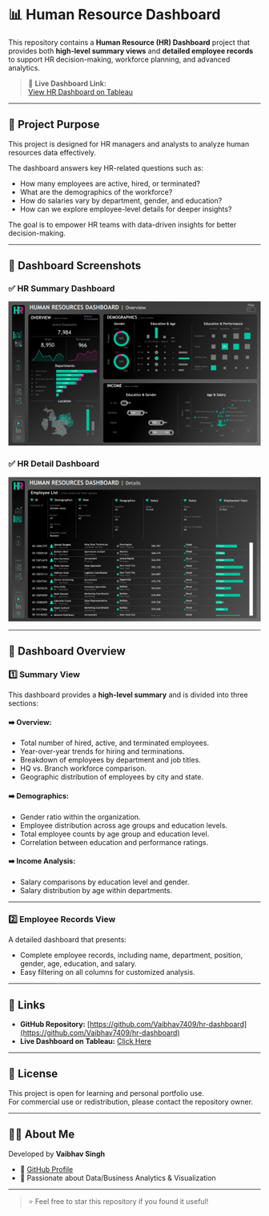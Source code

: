 # 📊 Human Resource Dashboard

This repository contains a **Human Resource (HR) Dashboard** project that provides both **high-level summary views** and **detailed employee records** to support HR decision-making, workforce planning, and advanced analytics.

> 🚀 **Live Dashboard Link:**  
> [View HR Dashboard on Tableau](https://public.tableau.com/app/profile/vaibhav.singh7939/viz/HRDashboard_17516544014230/HRSummary?publish=yes)

---

## 🎯 Project Purpose

This project is designed for HR managers and analysts to analyze human resources data effectively.

The dashboard answers key HR-related questions such as:
- How many employees are active, hired, or terminated?
- What are the demographics of the workforce?
- How do salaries vary by department, gender, and education?
- How can we explore employee-level details for deeper insights?

The goal is to empower HR teams with data-driven insights for better decision-making.

---

## 📸 Dashboard Screenshots

### ✅ HR Summary Dashboard
![HR Summary Dashboard](https://github.com/Vaibhav7409/hr-dashboard/blob/main/HR-Summary-Dashboard.png)

### ✅ HR Detail Dashboard
![HR Detail Dashboard](https://github.com/Vaibhav7409/hr-dashboard/blob/main/HR-Details-Dashboard.png)

---

## 📂 Dashboard Overview

### **1️⃣ Summary View**

This dashboard provides a **high-level summary** and is divided into three sections:

#### ➡️ Overview:
- Total number of hired, active, and terminated employees.
- Year-over-year trends for hiring and terminations.
- Breakdown of employees by department and job titles.
- HQ vs. Branch workforce comparison.
- Geographic distribution of employees by city and state.

#### ➡️ Demographics:
- Gender ratio within the organization.
- Employee distribution across age groups and education levels.
- Total employee counts by age group and education level.
- Correlation between education and performance ratings.

#### ➡️ Income Analysis:
- Salary comparisons by education level and gender.
- Salary distribution by age within departments.

---

### **2️⃣ Employee Records View**

A detailed dashboard that presents:
- Complete employee records, including name, department, position, gender, age, education, and salary.
- Easy filtering on all columns for customized analysis.

---

## 🔗 Links
- **GitHub Repository:** [https://github.com/Vaibhav7409/hr-dashboard](https://github.com/Vaibhav7409/hr-dashboard)
- **Live Dashboard on Tableau:** [Click Here](https://public.tableau.com/app/profile/vaibhav.singh7939/viz/HRDashboard_17516544014230/HRSummary?publish=yes)

---

## 📄 License
This project is open for learning and personal portfolio use.  
For commercial use or redistribution, please contact the repository owner.

---

## 🙋‍♂️ About Me
Developed by **Vaibhav Singh**  
- 🔗 [GitHub Profile](https://github.com/Vaibhav7409)
- 🚀 Passionate about Data/Business Analytics & Visualization

---

> ⭐ Feel free to star this repository if you found it useful!
